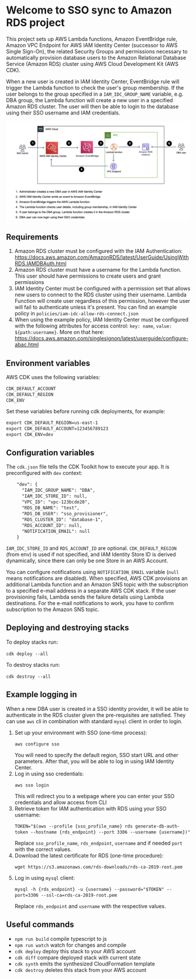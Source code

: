 # Welcome to SSO sync to Amazon RDS project

This project sets up AWS Lambda functions, Amazon EventBridge rule, Amazon VPC Endpoint for AWS IAM Identity Center (successor to AWS Single Sign-On), the related Security Groups and permissions necessary to automatically provision database users to the Amazon Relational Database Service (Amazon RDS) cluster using AWS Cloud Development Kit (AWS CDK).


When a new user is created in IAM Identity Center, EventBridge rule will trigger the Lambda function to check the user's group membership. If the user belongs to the group specified in a `IAM_IDC_GROUP_NAME` variable, e.g. DBA group, the Lambda function will create a new user in a specified Amazon RDS cluster. The user will then be able to login to the database using their SSO username and IAM credentials.

![Architecture diagram](architecture_diagram.png)

## Requirements

1. Amazon RDS cluster must be configured with the IAM Authentication: https://docs.aws.amazon.com/AmazonRDS/latest/UserGuide/UsingWithRDS.IAMDBAuth.html
2. Amazon RDS cluster must have a username for the Lambda function. This user should have permissions to create users and grant permissions
3. IAM Identity Center must be configured with a permission set that allows new users to connect to the RDS cluster using their username. Lambda Function will create user regardless of this permission, however the user will fail to authenticate unless it's present. You can find an example policy in `policies/iam-idc-allow-rds-connect.json`
4. When using the example policy, IAM Identity Center must be configured with the following attributes for access control: `key: name`, `value: ${path:username}`. More on that here: https://docs.aws.amazon.com/singlesignon/latest/userguide/configure-abac.html

## Environment variables

AWS CDK uses the following variables:

```
CDK_DEFAULT_ACCOUNT
CDK_DEFAULT_REGION
CDK_ENV
```

Set these variables before running cdk deployments, for example:

```
export CDK_DEFAULT_REGION=us-east-1
export CDK_DEFAULT_ACCOUNT=123456789123
export CDK_ENV=dev
```

## Configuration variables

The `cdk.json` file tells the CDK Toolkit how to execute your app. It is preconfigured with `dev` context:

```
    "dev": {
      "IAM_IDC_GROUP_NAME": "DBA",
      "IAM_IDC_STORE_ID": null,
      "VPC_ID": "vpc-123bcde20",
      "RDS_DB_NAME": "test",
      "RDS_DB_USER": "sso_provisioner",
      "RDS_CLUSTER_ID": "database-1",
      "RDS_ACCOUNT_ID": null,
      "NOTIFICATION_EMAIL": null
    }
```

`IAM_IDC_STORE_ID` and `RDS_ACCOUNT_ID` are optional. `CDK_DEFAULT_REGION` (from env) is used if not specified, and IAM Identity Store ID is derived dynamically, since there can only be one Store in an AWS Account.

You can configure notifications using `NOTIFICATION_EMAIL` variable (`null` means notifications are disabled). When specified, AWS CDK provisions an additional Lambda function and an Amazon SNS topic with the subscription to a specified e-mail address in a separate AWS CDK stack. If the user provisioning fails, Lambda sends the failure details using Lambda destinations. For the e-mail notifications to work, you have to confirm subscription to the Amazon SNS topic.

## Deploying and destroying stacks

To deploy stacks run:

`cdk deploy --all`

To destroy stacks run:

`cdk destroy --all`

## Example logging in

When a new DBA user is created in a SSO identity provider, it will be able to authenticate in the RDS cluster given the pre-requisites are satisfied. They can use `aws` cli in combination with standard `mysql` client in order to login. 

1. Set up your environment with SSO (one-time process):
    ```
    aws configure sso
    ```
    You will need to specify the default region, SSO start URL and other parameters. After that, you will be able to log in using IAM Identity Center.
2. Log in using sso credentials:
    ```
    aws sso login
    ```
    This will redirect you to a webpage where you can enter your SSO credentials and allow access from CLI
3. Retrieve token for IAM authentication with RDS using your SSO username:
    ```
    TOKEN="$(aws --profile {sso_profile_name} rds generate-db-auth-token --hostname {rds_endpoint} --port 3306 --username {username})"
    ```
    Replace `sso_profile_name`, `rds_endpoint`, `username` and if needed `port` with the correct values.
4. Download the latest certificate for RDS (one-time procedure):
    ```
    wget https://s3.amazonaws.com/rds-downloads/rds-ca-2019-root.pem
    ```
5. Log in using `mysql` client:
    ```
    mysql -h {rds_endpoint} -u {username} --password="$TOKEN" --port=3306 --ssl-ca=rds-ca-2019-root.pem
    ```
    Replace `rds_endpoint` and `username` with the respective values.

## Useful commands

* `npm run build`   compile typescript to js
* `npm run watch`   watch for changes and compile
* `cdk deploy`      deploy this stack to your AWS account
* `cdk diff`        compare deployed stack with current state
* `cdk synth`       emits the synthesized CloudFormation template
* `cdk destroy`     deletes this stack from your AWS account

